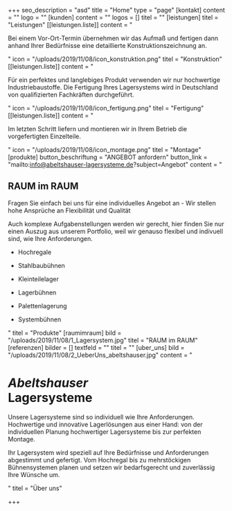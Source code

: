 +++
seo_description = "asd"
title = "Home"
type = "page"
[kontakt]
content = ""
logo = ""
[kunden]
content = ""
logos = []
titel = ""
[leistungen]
titel = "Leistungen"
[[leistungen.liste]]
content = "<p>Bei einem Vor-Ort-Termin übernehmen wir das Aufmaß und fertigen dann anhand Ihrer Bedürfnisse eine detaillierte Konstruktionszeichnung an.</p>"
icon = "/uploads/2019/11/08/icon_konstruktion.png"
titel = "Konstruktion"
[[leistungen.liste]]
content = "<p>Für ein perfektes und langlebiges Produkt verwenden wir nur hochwertige Industriebaustoffe. Die Fertigung Ihres Lagersystems wird in Deutschland von qualifizierten Fachkräften durchgeführt.</p>"
icon = "/uploads/2019/11/08/icon_fertigung.png"
titel = "Fertigung"
[[leistungen.liste]]
content = "<p>Im letzten Schritt liefern und montieren wir in Ihrem Betrieb die vorgefertigten Einzelteile.</p>"
icon = "/uploads/2019/11/08/icon_montage.png"
titel = "Montage"
[produkte]
button_beschriftung = "ANGEBOT anfordern"
button_link = "mailto:info@abeltshauser-lagersysteme.de?subject=Angebot"
content = "<h2>RAUM im RAUM</h2><p>Fragen Sie einfach bei uns für eine individuelles Angebot an - Wir stellen hohe Ansprüche an Flexibilität und Qualität</p><p>Auch komplexe Aufgabenstellungen werden wir gerecht, hier finden Sie nur einen Auszug aus unserem Portfolio, weil wir genauso flexibel und indivuell sind, wie Ihre Anforderungen.</p><ul><li><p>Hochregale</p></li><li><p>Stahlbaubühnen</p></li><li><p>Kleinteilelager</p></li><li><p>Lagerbühnen</p></li><li><p>Palettenlagerung</p></li><li><p>Systembühnen</p></li></ul>"
titel = "Produkte"
[raumimraum]
bild = "/uploads/2019/11/08/1_Lagersystem.jpg"
titel = "RAUM im RAUM"
[referenzen]
bilder = []
textfeld = ""
titel = ""
[uber_uns]
bild = "/uploads/2019/11/08/2_UeberUns_abeltshauser.jpg"
content = "<h1><em>Abeltshauser</em><br>Lagersysteme</h1><p>Unsere Lagersysteme sind so individuell wie Ihre Anforderungen. Hochwertige und innovative Lagerlösungen aus einer Hand: von der individuellen Planung hochwertiger Lagersysteme bis zur perfekten Montage.</p><p>Ihr Lagersystem wird speziell auf Ihre Bedürfnisse und Anforderungen abgestimmt und gefertigt. Vom Hochregal bis zu mehrstöckigen Bühnensystemen planen und setzen wir bedarfsgerecht und zuverlässig Ihre Wünsche um.</p>"
titel = "Über uns"

+++
